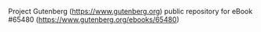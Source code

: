 Project Gutenberg (https://www.gutenberg.org) public repository for
eBook #65480 (https://www.gutenberg.org/ebooks/65480)
